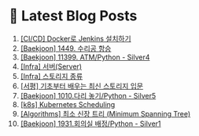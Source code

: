 # 📕 Latest Blog Posts

<ol><li><a href='https://lucy-devblog.tistory.com/entry/CICD-Docker%EB%A1%9C-Jenkins-%EC%84%A4%EC%B9%98%ED%95%98%EA%B8%B0' target='_blank'>[CI/CD] Docker로 Jenkins 설치하기</a></li><li><a href='https://lucy-devblog.tistory.com/entry/Baekjoon-1449-%EC%88%98%EB%A6%AC%EA%B3%B5-%ED%95%AD%EC%8A%B9' target='_blank'>[Baekjoon] 1449. 수리공 항승</a></li><li><a href='https://lucy-devblog.tistory.com/entry/Baekjoon-11399-ATMPython-Silver4' target='_blank'>[Baekjoon] 11399. ATM/Python - Silver4</a></li><li><a href='https://lucy-devblog.tistory.com/entry/Infra-%EC%84%9C%EB%B2%84Server' target='_blank'>[Infra] 서버(Server)</a></li><li><a href='https://lucy-devblog.tistory.com/entry/Infra-%EC%8A%A4%ED%86%A0%EB%A6%AC%EC%A7%80-%EC%A2%85%EB%A5%98' target='_blank'>[Infra] 스토리지 종류</a></li><li><a href='https://lucy-devblog.tistory.com/entry/%EC%84%9C%ED%8F%89-%EA%B8%B0%EC%B4%88%EB%B6%80%ED%84%B0-%EB%B0%B0%EC%9A%B0%EB%8A%94-%EC%B5%9C%EC%8B%A0-%EC%8A%A4%ED%86%A0%EB%A6%AC%EC%A7%80-%EC%9E%85%EB%AC%B8' target='_blank'>[서평] 기초부터 배우는 최신 스토리지 입문</a></li><li><a href='https://lucy-devblog.tistory.com/entry/Baekjoon-1010%EB%8B%A4%EB%A6%AC-%EB%86%93%EA%B8%B0Python-Silver5' target='_blank'>[Baekjoon] 1010.다리 놓기/Python - Silver5</a></li><li><a href='https://lucy-devblog.tistory.com/entry/k8s-Kubernetes-Scheduling' target='_blank'>[k8s] Kubernetes Scheduling</a></li><li><a href='https://lucy-devblog.tistory.com/entry/Algorithms-%EC%B5%9C%EC%86%8C-%EC%8B%A0%EC%9E%A5-%ED%8A%B8%EB%A6%AC-Minimum-Spanning-Tree' target='_blank'>[Algorithms]  최소 신장 트리 (Minimum Spanning Tree)</a></li><li><a href='https://lucy-devblog.tistory.com/entry/Baekjoon-1931%ED%9A%8C%EC%9D%98%EC%8B%A4-%EB%B0%B0%EC%A0%95Python-Silver1' target='_blank'>[Baekjoon] 1931.회의실 배정/Python - Silver1</a></li></ol>